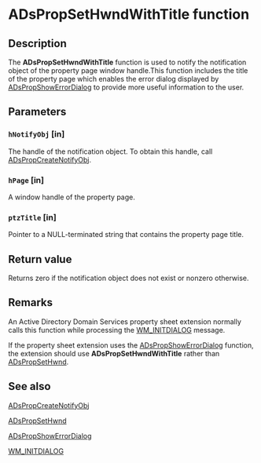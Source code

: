 # ADsPropSetHwndWithTitle function

## Description

The **ADsPropSetHwndWithTitle** function is used to notify the notification object of the property page window handle.This function includes the title of the property page which enables the error dialog displayed by [ADsPropShowErrorDialog](https://learn.microsoft.com/windows/desktop/api/adsprop/nf-adsprop-adspropshowerrordialog) to provide more useful information to the user.

## Parameters

### `hNotifyObj` [in]

The handle of the notification object. To obtain this handle, call [ADsPropCreateNotifyObj](https://learn.microsoft.com/windows/desktop/api/adsprop/nf-adsprop-adspropcreatenotifyobj).

### `hPage` [in]

A window handle of the property page.

### `ptzTitle` [in]

Pointer to a NULL-terminated string that contains the property page title.

## Return value

Returns zero if the notification object does not exist or nonzero otherwise.

## Remarks

An Active Directory Domain Services property sheet extension normally calls this function while processing the [WM_INITDIALOG](https://learn.microsoft.com/windows/desktop/dlgbox/wm-initdialog) message.

If the property sheet extension uses the [ADsPropShowErrorDialog](https://learn.microsoft.com/windows/desktop/api/adsprop/nf-adsprop-adspropshowerrordialog) function, the extension should use **ADsPropSetHwndWithTitle** rather than [ADsPropSetHwnd](https://learn.microsoft.com/windows/desktop/api/adsprop/nf-adsprop-adspropsethwnd).

## See also

[ADsPropCreateNotifyObj](https://learn.microsoft.com/windows/desktop/api/adsprop/nf-adsprop-adspropcreatenotifyobj)

[ADsPropSetHwnd](https://learn.microsoft.com/windows/desktop/api/adsprop/nf-adsprop-adspropsethwnd)

[ADsPropShowErrorDialog](https://learn.microsoft.com/windows/desktop/api/adsprop/nf-adsprop-adspropshowerrordialog)

[WM_INITDIALOG](https://learn.microsoft.com/windows/desktop/dlgbox/wm-initdialog)
